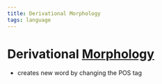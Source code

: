 ```yaml
---
title: Derivational Morphology
tags: language
---
```


# Derivational [Morphology](Morphology.md)
- creates new word by changing the POS tag






































































